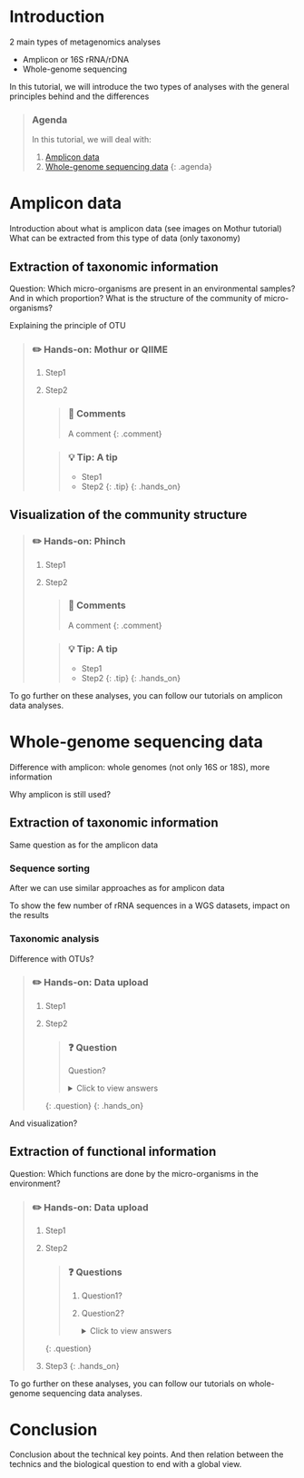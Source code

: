 # Introduction

2 main types of metagenomics analyses
- Amplicon or 16S rRNA/rDNA
- Whole-genome sequencing

In this tutorial, we will introduce the two types of analyses with the general principles behind and the differences 

> ### Agenda
>
> In this tutorial, we will deal with:
>
> 1. [Amplicon data](#amplicon-data)
> 2. [Whole-genome sequencing data](#whole-genome-sequencing-data)
> {: .agenda}

# Amplicon data

Introduction about what is amplicon data (see images on Mothur tutorial)
What can be extracted from this type of data (only taxonomy)

## Extraction of taxonomic information 

Question: Which micro-organisms are present in an environmental samples? And in which proportion? What is the structure of the community of micro-organisms?

Explaining the principle of OTU

> ### :pencil2: Hands-on: Mothur or QIIME
>
> 1. Step1
> 2. Step2
>
>    > ### :nut_and_bolt: Comments
>    > A comment
>    {: .comment}
>
>    > ### :bulb: Tip: A tip
>    >
>    > * Step1
>    > * Step2
>    {: .tip}
{: .hands_on}

## Visualization of the community structure

> ### :pencil2: Hands-on: Phinch
>
> 1. Step1
> 2. Step2
>
>    > ### :nut_and_bolt: Comments
>    > A comment
>    {: .comment}
>
>    > ### :bulb: Tip: A tip
>    >
>    > * Step1
>    > * Step2
>    {: .tip}
{: .hands_on}

To go further on these analyses, you can follow our tutorials on amplicon data analyses.

# Whole-genome sequencing data

Difference with amplicon: whole genomes (not only 16S or 18S), more information

Why amplicon is still used?

## Extraction of taxonomic information

Same question as for the amplicon data

### Sequence sorting

After we can use similar approaches as for amplicon data

To show the few number of rRNA sequences in a WGS datasets, impact on the results

### Taxonomic analysis

Difference with OTUs?

> ### :pencil2: Hands-on: Data upload
>
> 1. Step1
> 2. Step2
>
>    > ### :question: Question
>    >
>    > Question?
>    >
>    > <details>
>    > <summary>Click to view answers</summary>
>    > Answer to question
>    > </details>
>    {: .question}
{: .hands_on}

And visualization?

## Extraction of functional information 

Question: Which functions are done by the micro-organisms in the environment?

> ### :pencil2: Hands-on: Data upload
>
> 1. Step1
> 2. Step2
>
>    > ### :question: Questions
>    >
>    > 1. Question1?
>    > 2. Question2?
>    >
>    >    <details>
>    >    <summary>Click to view answers</summary>
>    >    <ol type="1">
>    >    <li>Answer for question1</li>
>    >    <li>Answer for question2</li>
>    >    </ol>
>    >    </details>
>    {: .question}
>
> 3. Step3
{: .hands_on}

To go further on these analyses, you can follow our tutorials on whole-genome sequencing data analyses.

# Conclusion

Conclusion about the technical key points. And then relation between the technics and the biological question to end with a global view.
